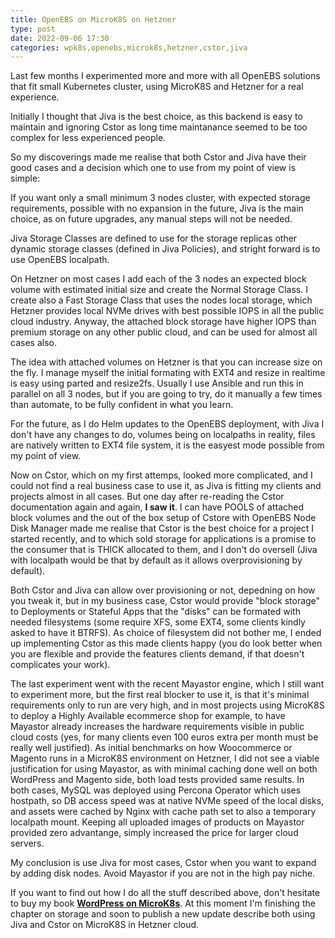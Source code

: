 ```yaml
---
title: OpenEBS on MicroK8S on Hetzner
type: post
date: 2022-09-06 17:30
categories: wpk8s,openebs,microk8s,hetzner,cstor,jiva
---
```


Last few months I experimented more and more with all OpenEBS solutions that fit small Kubernetes cluster, using MicroK8S and Hetzner for a real experience.

Initially I thought that Jiva is the best choice, as this backend is easy to maintain and ignoring Cstor as long time maintanance seemed to be too complex for less experienced people.

So my discoverings made me realise that both Cstor and Jiva have their good cases and a decision which one to use from my point of view is simple:

If you want only a small minimum 3 nodes cluster, with expected storage requirements, possible with no expansion in the future, Jiva is the main choice, as on future upgrades, any manual steps will not be needed.

Jiva Storage Classes are defined to use for the storage replicas other dynamic storage classes (defined in Jiva Policies), and stright forward is to use OpenEBS localpath.

On Hetzner on most cases I add each of the 3 nodes an expected block volume with estimated initial size and create the Normal Storage Class. I create also a Fast Storage Class that uses the nodes local storage, which Hetzner provides local NVMe drives with best possible IOPS in all the public cloud industry. Anyway, the attached block storage have higher IOPS than premium storage on any other public cloud, and can be used for almost all cases also.

The idea with attached volumes on Hetzner is that you can increase size on the fly. I manage myself the initial formating with EXT4 and resize in realtime is easy using parted and resize2fs. Usually I use Ansible and run this in parallel on all 3 nodes, but if you are going to try, do it manually a few times than automate, to be fully confident in what you learn.

For the future, as I do Helm updates to the OpenEBS deployment, with Jiva I don't have any changes to do, volumes being on localpaths in reality, files are natively written to EXT4 file system, it is the easyest mode possible from my point of view.

Now on Cstor, which on my first attemps, looked more complicated, and I could not find a real business case to use it, as Jiva is fitting my clients and projects almost in all cases. But one day after re-reading the Cstor documentation again and again, **I saw it**. I can have POOLS of attached block volumes and the out of the box setup of Cstore with OpenEBS Node Disk Manager made me realise that Cstor is the best choice for a project I started recently, and to which sold storage for applications is a promise to the consumer that is THICK allocated to them, and I don't do oversell (Jiva with localpath would be that by default as it allows overprovisioning by default).

Both Cstor and Jiva can allow over provisioning or not, depedning on how you tweak it, but in my business case, Cstor would provide "block storage" to Deployments or Stateful Apps that the "disks" can be formated with needed filesystems (some require XFS, some EXT4, some clients kindly asked to have it BTRFS). As choice of filesystem did not bother me, I ended up implementing Cstor as this made clients happy (you do look better when you are flexible and provide the features clients demand, if that doesn't complicates your work).

The last experiment went with the recent Mayastor engine, which I still want to experiment more, but the first real blocker to use it, is that it's minimal requirements only to run are very high, and in most projects using MicroK8S to deploy a Highly Available ecommerce shop for example, to have Mayastor already increases the hardware requirements visible in public cloud costs (yes, for many clients even 100 euros extra per month must be really well justified). As initial benchmarks on how Woocommerce or Magento runs in a MicroK8S environment on Hetzner, I did not see a viable justification for using Mayastor, as with minimal caching done well on both WordPress and Magento side, both load tests provided same results. In both cases, MySQL was deployed using Percona Operator which uses hostpath, so DB access speed was at native NVMe speed of the local disks, and assets were cached by Nginx with cache path set to also a temporary localpath mount. Keeping all uploaded images of products on Mayastor provided zero advantange, simply increased the price for larger cloud servers.

My conclusion is use Jiva for most cases, Cstor when you want to expand by adding disk nodes. Avoid Mayastor if you are not in the high pay niche.

If you want to find out how I do all the stuff described above, don't hesitate to buy my book [**WordPress on MicroK8s**](https://leanpub.com/wp-microk8s/overview). At this moment I'm finishing the chapter on storage and soon to publish a new update describe both using Jiva and Cstor on MicroK8S in Hetzner cloud.
